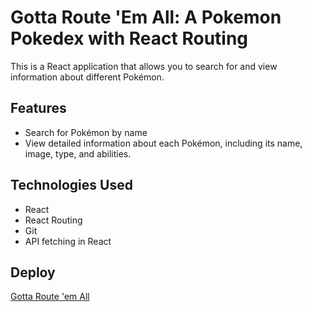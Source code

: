 <h1>Gotta Route 'Em All: A Pokemon Pokedex with React Routing</h1>
<p>This is a React application that allows you to search for and view information about different Pokémon.</p>
<h2>Features</h2>
<ul>
  <li>Search for Pokémon by name</li>
  <li>View detailed information about each Pokémon, including its name, image, type, and abilities.</li>
</ul>
<h2>Technologies Used</h2>
<ul>
  <li>React</li>
  <li>React Routing</li>
  <li>Git</li>
  <li>API fetching in React</li>
</ul>
<h2>Deploy</h2>
<a href="https://gotta-route-em-all.netlify.app"target="_blank">Gotta Route 'em All</a>
